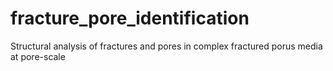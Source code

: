 # fracture_pore_identification
 Structural analysis of fractures and pores in complex fractured porus media at pore-scale
